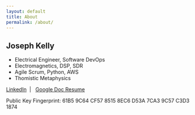 ```yaml
---
layout: default
title: About
permalink: /about/
---
```


## Joseph Kelly
* Electrical Engineer, Software DevOps
* Electromagnetics, DSP, SDR
* Agile Scrum, Python, AWS
* Thomistic Metaphysics

[LinkedIn](https://www.linkedin.com/in/jospkelly/) &nbsp;| &nbsp;
[Google Doc Resume](https://docs.google.com/document/d/1_OvaqjmBVYjfslPBFlAe9D9dIxJ6fpLaXWO4E0KqXzs)

Public Key Fingerprint: 61B5 9C64 CF57 8515 8EC6 D53A 7CA3 9C57 C3D3 1874
